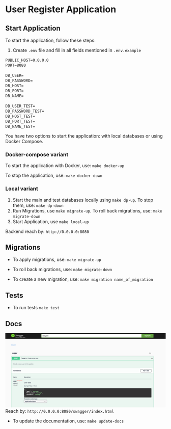 # User Register Application
## Start Application
To start the application, follow these steps:

1. Create `.env` file and fill in all fields mentioned in `.env.example`
```
PUBLIC_HOST=0.0.0.0
PORT=8080

DB_USER=
DB_PASSWORD=
DB_HOST=
DB_PORT=
DB_NAME=

DB_USER_TEST=
DB_PASSWORD_TEST=
DB_HOST_TEST=
DB_PORT_TEST=
DB_NAME_TEST=
```
You have two options to start the application: with local databases or using Docker Compose.
### Docker-compose variant
To start the application with Docker, use: `make docker-up`

To stop the application, use: `make docker-down`

### Local variant
1. Start the main and test databases locally using `make dp-up`. To stop them, use: `make dp-down`
2. Run Migrations, use `make migrate-up`. To roll back migrations, use: `make migrate-down`
3. Start Application, use `make local-up`

Backend reach by: `http://0.0.0.0:8080`

## Migrations

* To apply migrations, use:
`make migrate-up`

* To roll back migrations, use:
`make migrate-down`

* To create a new migration, use:
`make migration name_of_migration`

## Tests
* To run tests
`make test`

## Docs
![](media_readme/swagger.png)
Reach by: `http://0.0.0.0:8080/swagger/index.html`

* To update the documentation, use:
`make update-docs`